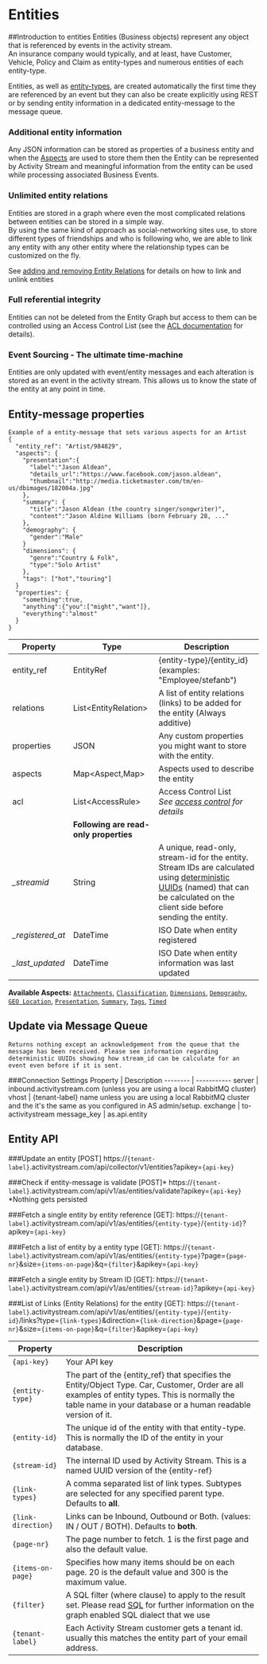 # Entities
##Introduction to entities
Entities (Business objects) represent any object that is referenced by events in the activity stream.
</br> An insurance company would typically, and at least, have Customer, Vehicle, Policy and Claim as entity-types and numerous entities of each entity-type.

Entities, as well as [entity-types](), are created automatically the first time they are referenced by an event but they can also be create explicitly using REST or by sending entity information in a dedicated entity-message to the message queue.
### Additional entity information
Any JSON information can be stored as properties of a business entity and when the [Aspects]() are used to store them then the Entity can be represented by Activity Stream and meaningful information from the entity can be used while processing associated Business Events.
### Unlimited entity relations
Entities are stored in a graph where even the most complicated relations between entities can be stored in a simple way.
</br>By using the same kind of approach as social-networking sites use, to store different types of friendships and who is following who, we are able to link any entity with any other entity where the relationship types can be customized on the fly.

See [adding and removing Entity Relations]() for details on how to link and unlink entities
### Full referential integrity
Entities can not be deleted from the Entity Graph but access to them can be controlled using an Access Control List (see the [ACL documentation]() for details).
### Event Sourcing - The ultimate time-machine
Entities are only updated with event/entity messages and each alteration is stored as an event in the activity stream. This allows us to know the state of the entity at any point in time.

## Entity-message properties
```shell
Example of a entity-message that sets various aspects for an Artist
{
  "entity_ref": "Artist/984829",
  "aspects": {
    "presentation":{
      "label":"Jason Aldean",
      "details_url":"https://www.facebook.com/jason.aldean",
      "thumbnail":"http://media.ticketmaster.com/tm/en-us/dbimages/182004a.jpg"
    },
    "summary": {
      "title":"Jason Aldean (the country singer/songwriter)",
      "content":"Jason Aldine Williams (born February 28, ..."
    },
    "demography": {
      "gender":"Male"
    }
    "dimensions": {
      "genre":"Country & Folk",
      "type":"Solo Artist"
    },
    "tags": ["hot","touring"]
  }
  "properties": {
    "something":true,
    "anything":{"you":["might","want"]},
    "everything":"almost"
  }
}
```

Property | Type | Description
-------- | ---- | -----------
entity_ref | EntityRef | {entity-type}/{entity_id} (examples: "Employee/stefanb")
relations | List\<EntityRelation\> | A list of entity relations (links) to be added for the entity (Always additive)
properties | JSON | Any custom properties you might want to store with the entity.
aspects | Map<Aspect,Map>| Aspects used to describe the entity
acl | List\<AccessRule\> | Access Control List</br>*See [access control](#access-control) for details*
 | |  **Following are read-only properties**
*\_streamid* | String | A unique, read-only, stream-id for the entity.</br>Stream IDs are calculated using [deterministic UUIDs]() (named) that can be calculated on the client side before sending the entity.
*\_registered_at* | DateTime | ISO Date when entity registered
*\_last_updated* | DateTime | ISO Date when entity information was last updated

**Available Aspects:** [`Attachments`](#attachments), [`Classification`](#classification), [`Dimensions`](#dimensions), [`Demography`](#demography), [`GEO Location`](#geo-locations),  [`Presentation`](#presentation), [`Summary`](#summary), [`Tags`](#tags), [`Timed`](#timed) 

## Update via Message Queue
```shell
Returns nothing except an acknowledgement from the queue that the message has been received. Please see information regarding deterministic UUIDs showing how stream_id can be calculate for an event even before if it is sent.
```
###Connection Settings
Property | Description
-------- | -----------
server | inbound.activitystream.com (unless you are using a local RabbitMQ cluster)
vhost | {tenant-label} name unless you are using a local RabbitMQ cluster and the it's the same as you configured in AS admin/setup.
exchange | to-activitystream
message_key | as.api.entity

## Entity API

###Update an entity [POST]
https://`{tenant-label}`.activitystream.com/api/collector/v1/entities?apikey=`{api-key}`

###Check if entity-message is validate [POST]\*
https://`{tenant-label}`.activitystream.com/api/v1/as/entities/validate?apikey=`{api-key}`
\*Nothing gets persisted

###Fetch a single entity by entity reference [GET]:
https://`{tenant-label}`.activitystream.com/api/v1/as/entities/`{entity-type}`/`{entity-id}`?apikey=`{api-key}`

###Fetch a list of entity by a entity type [GET]:
https://`{tenant-label}`.activitystream.com/api/v1/as/entities/`{entity-type}`?page=`{page-nr}`&size=`{items-on-page}`&q=`{filter}`&apikey=`{api-key}`

###Fetch a single entity by Stream ID [GET]:
https://`{tenant-label}`.activitystream.com/api/v1/as/entities/`{stream-id}`?apikey=`{api-key}`

###List of Links (Entity Relations) for the entity [GET]:
https://`{tenant-label}`.activitystream.com/api/v1/as/entities/`{entity-type}`/`{entity-id}`/links?type=`{link-types}`&direction=`{link-direction}`&page=`{page-nr}`&size=`{items-on-page}`&q=`{filter}`&apikey=`{api-key}`

Property | Description
-------- | -----------
`{api-key}`| Your API key
`{entity-type}`| The part of the {entity_ref} that specifies the Entity/Object Type. Car, Customer, Order are all examples of entity types. This is normally the table name in your database or a human readable version of it.
`{entity-id}`| The unique id of the entity with that entity-type. This is normally the ID of the entity in your database.
`{stream-id}`| The internal ID used by Activity Stream. This is a named UUID version of the {entity-ref}
`{link-types}`| A comma separated list of link types. Subtypes are selected for any specified parent type. Defaults to **all**.
`{link-direction}`| Links can be Inbound, Outbound or Both. (values: IN / OUT / BOTH). Defaults to **both**.
`{page-nr}`| The page number to fetch. 1 is the first page and also the default value.
`{items-on-page}`| Specifies how many items should be on each page. 20 is the default value and 300 is the maximum value.
`{filter}`| A SQL filter (where clause) to apply to the result set. Please read [SQL]() for further information on the graph enabled SQL dialect that we use
`{tenant-label}`| Each Activity Stream customer gets a tenant id. usually this matches the entity part of your email address.

